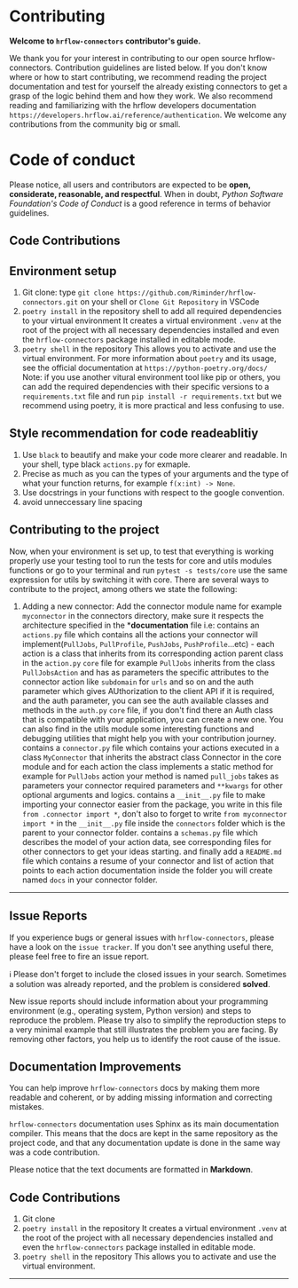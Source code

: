 # Contributing

**Welcome to `hrflow-connectors` contributor's guide.**

We thank you for your interest in contributing to our open source hrflow-connectors. Contribution guidelines are listed below. If you don't know where or how to start contributing, we recommend reading the project documentation and test for yourself the already existing connectors to get a grasp of the logic behind them and how they work. We also recommend reading and familiarizing with the hrflow developers documentation `https://developers.hrflow.ai/reference/authentication`. We welcome any contributions from the community big or small.

# Code of conduct
Please notice, all users and contributors are expected to be **open,
considerate, reasonable, and respectful**. When in doubt, *Python Software
Foundation's Code of Conduct* is a good reference in terms of behavior
guidelines.


## Code Contributions

## Environment setup
1. Git clone: type  `git clone https://github.com/Riminder/hrflow-connectors.git` on your shell or `Clone Git Repository` in VSCode
2. `poetry install` in the repository shell to add all required dependencies to your virtual environment
It creates a virtual environment `.venv` at the root of the project with all necessary dependencies installed and even the `hrflow-connectors` package installed in editable mode.
3. `poetry shell` in the repository
This allows you to activate and use the virtual environment.
For more information about `poetry` and its usage, see the official documentation at `https://python-poetry.org/docs/`
Note: if you use another vitural environment tool like pip or others, you can add the required dependencies with their specific versions to a `requirements.txt` file and run `pip install -r requirements.txt` but we recommend using poetry, it is more practical and less confusing to use.

## Style recommendation for code readeablitiy
1. Use `black` to beautify and make your code more clearer and readable. In your shell, type black `actions.py` for exmaple.
2. Precise as much as you can the types of your arguments and the type of what your function returns, for example `f(x:int) -> None`.
3. Use docstrings in your functions with respect to the google convention.
4. avoid unneccessary line spacing

## Contributing to the project
Now, when your environment is set up, to test that everything is working properly use your testing tool to run the tests for core and utils modules functions or go to your terminal and run `pytest -s tests/core` use the same expression for utils by switching it with core.
There are several ways to contribute to the project, among others we state the following:
1. Adding a new connector: 
Add the connector module name for example `myconnector` in the connectors directory, make sure it respects the architecture specified in the ***documentation** file i.e: 
contains an `actions.py` file which contains all the actions your connector will implement(`PullJobs`, `PullProfile`, `PushJobs`, `PushProfile`...etc) -
each action is a class that inherits from its corresponding action parent class in the `action.py` `core` file for example `PullJobs` inherits from the class `PullJobsAction` and has as parameters the specific attributes to the connector action like `subdomain` for `urls` and so on and the auth parameter which gives AUthorization to the client API if it is required, and the auth parameter, you can see the auth available classes and methods in the `auth.py` `core` file, if you don't find there an Auth class that is compatible with your application, you can create a new one. You can also find in the utils module some interesting functions and debugging utilities that might help you with your contribution journey.
contains a `connector.py` file which contains your actions executed in a class `MyConnector` that inherits the abstract class Connector in the core module and for each action the class implements a static method for example for `PullJobs` action your method is named `pull_jobs` takes as parameters your connector required parameters and `**kwargs` for other optional arguments and logics.
contains a `__init__.py` file to make importing your connector easier from the package, you write in this file `from .connector import *`, don't also to forget to write ` from myconnector import * ` in the `__init__.py` file inside the `connectors` folder which is the parent to your connector folder.
contains a `schemas.py` file which describes the model of your action data, see corresponding files for other connectors to get your ideas starting.
and finally add a `README.md` file which contains a resume of your connector and list of action that points to each action documentation inside the folder you will create named `docs` in your connector folder. 



[^contrib1]: My reference. Even though, these resources focus on open source projects and communities, the general ideas behind collaborating with other developers to collectively create software are general and can be applied to all sorts of environments, including private companies and proprietary code bases.

---


## Issue Reports

If you experience bugs or general issues with `hrflow-connectors`, please have a look
on the `issue tracker`. If you don't see anything useful there, please feel
free to fire an issue report.

ℹ️ Please don't forget to include the closed issues in your search. Sometimes a solution was already reported, and the problem is considered **solved**.

New issue reports should include information about your programming environment
(e.g., operating system, Python version) and steps to reproduce the problem.
Please try also to simplify the reproduction steps to a very minimal example
that still illustrates the problem you are facing. By removing other factors,
you help us to identify the root cause of the issue.


## Documentation Improvements

You can help improve `hrflow-connectors` docs by making them more readable and coherent, or by adding missing information and correcting mistakes.

`hrflow-connectors` documentation uses Sphinx as its main documentation compiler.
This means that the docs are kept in the same repository as the project code, and
that any documentation update is done in the same way was a code contribution.

Please notice that the text documents are formatted in **Markdown**.

## Code Contributions
1. Git clone
2. `poetry install` in the repository
It creates a virtual environment `.venv` at the root of the project with all necessary dependencies installed and even the `hrflow-connectors` package installed in editable mode.
3. `poetry shell` in the repository
This allows you to activate and use the virtual environment.

[^contrib1]: My reference. Even though, these resources focus on open source projects and communities, the general ideas behind collaborating with other developers to collectively create software are general and can be applied to all sorts of environments, including private companies and proprietary code bases.

---